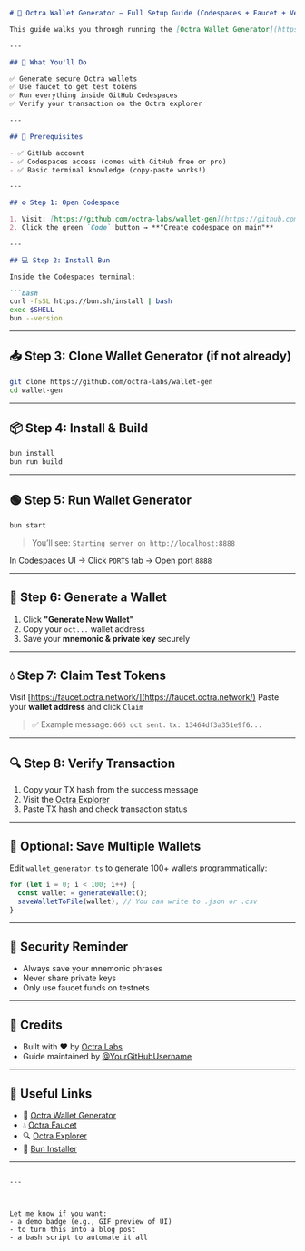 

````markdown
# 🦾 Octra Wallet Generator – Full Setup Guide (Codespaces + Faucet + Verification)

This guide walks you through running the [Octra Wallet Generator](https://github.com/octra-labs/wallet-gen) using GitHub Codespaces. It includes generating wallets, claiming faucet tokens, and verifying transactions on the Octra blockchain.

---

## 🚀 What You'll Do

✅ Generate secure Octra wallets  
✅ Use faucet to get test tokens  
✅ Run everything inside GitHub Codespaces  
✅ Verify your transaction on the Octra explorer

---

## 🧱 Prerequisites

- ✅ GitHub account
- ✅ Codespaces access (comes with GitHub free or pro)
- ✅ Basic terminal knowledge (copy-paste works!)

---

## ⚙️ Step 1: Open Codespace

1. Visit: [https://github.com/octra-labs/wallet-gen](https://github.com/octra-labs/wallet-gen)
2. Click the green `Code` button → **"Create codespace on main"**

---

## 💻 Step 2: Install Bun

Inside the Codespaces terminal:

```bash
curl -fsSL https://bun.sh/install | bash
exec $SHELL
bun --version
````

---

## 📥 Step 3: Clone Wallet Generator (if not already)

```bash
git clone https://github.com/octra-labs/wallet-gen
cd wallet-gen
```

---

## 📦 Step 4: Install & Build

```bash
bun install
bun run build
```

---

## 🟢 Step 5: Run Wallet Generator

```bash
bun start
```

> You’ll see:
> `Starting server on http://localhost:8888`

In Codespaces UI → Click `PORTS` tab → Open port `8888`

---

## 🪪 Step 6: Generate a Wallet

1. Click **"Generate New Wallet"**
2. Copy your `oct...` wallet address
3. Save your **mnemonic & private key** securely

---

## 💧 Step 7: Claim Test Tokens

Visit [https://faucet.octra.network/](https://faucet.octra.network/)
Paste your **wallet address** and click `Claim`

> ✅ Example message:
> `666 oct sent.`
> `tx: 13464df3a351e9f6...`

---

## 🔍 Step 8: Verify Transaction

1. Copy your TX hash from the success message
2. Visit the [Octra Explorer](https://explorer.octra.network/)
3. Paste TX hash and check transaction status

---

## 📌 Optional: Save Multiple Wallets

Edit `wallet_generator.ts` to generate 100+ wallets programmatically:

```ts
for (let i = 0; i < 100; i++) {
  const wallet = generateWallet();
  saveWalletToFile(wallet); // You can write to .json or .csv
}
```

---

## 🔐 Security Reminder

* Always save your mnemonic phrases
* Never share private keys
* Only use faucet funds on testnets

---

## 🙌 Credits

* Built with ❤️ by [Octra Labs](https://github.com/octra-labs)
* Guide maintained by [@YourGitHubUsername](https://github.com/0xDarkSeidBull)

---

## 📎 Useful Links

* 🧠 [Octra Wallet Generator](https://github.com/octra-labs/wallet-gen)
* 💧 [Octra Faucet](https://faucet.octra.network/)
* 🔍 [Octra Explorer](https://explorer.octra.network/)
* 🚀 [Bun Installer](https://bun.sh/)

---

```

---



Let me know if you want:
- a demo badge (e.g., GIF preview of UI)
- to turn this into a blog post
- a bash script to automate it all
```
